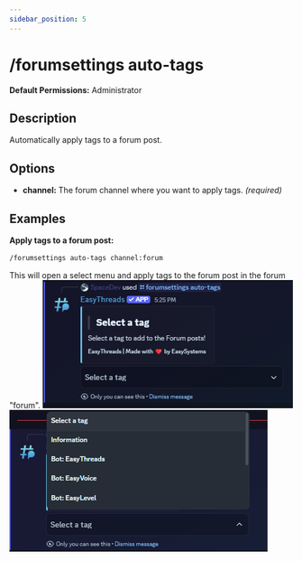```yaml
---
sidebar_position: 5
---
```


# /forumsettings auto-tags
**Default Permissions:** Administrator
## Description
Automatically apply tags to a forum post.
## Options
- **channel:** The forum channel where you want to apply tags. *(required)*
## Examples
**Apply tags to a forum post:**
```bash
/forumsettings auto-tags channel:forum
```
This will open a select menu and apply tags to the forum post in the forum "forum".
![Example: Apply tags to a forum post](./img/ForumSettings_AutoTags.png)
![Example: Apply tags to a forum post](./img/ForumSettings_AutoTags2.png)